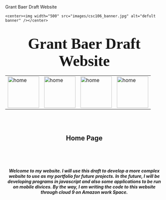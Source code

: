 <html>

<meta charset="utf-8">
  <head>Grant Baer Draft Website</head>
<link href="draft.css" rel="stylesheet" type="text/css">

    <center><img width="500" src="images/csc106_banner.jpg" alt="defult banner" /></center>
<body>
    <h1><center><font face="serif"><font size="8">Grant Baer Draft Website</font></font></center></h1>
        <center><table>
            <tr><td><a href="home.html"><img width="100" src="images/home.png" alt="home"></a></td>
            <td><a href="javascripts.html"><img width="100" src="images/javascripts.png" alt="home"></a></td>
            <td><a href="apps.html"><img width="100" src="images/apps.png" alt="home"></a></td>
            <td><a href="about.html"><img width="100" src="images/about.png" alt="home"></a></td></tr>
        </table></center>
    <br>
    <br>
        <center><h2>Home Page<h2></center>
    <br>
    <br>
        <h5><center>Welcome to my website. I will use this draft to develop a more complex website to use 
        as my portfolio for future projects. In the future, I will be developing programs in javascript
        and also some applications to be run on mobile divices. By the way, I am writing the code to this
        website through cloud 9 on Amazon work Space.</center></h5>
    <br>
    <br>
